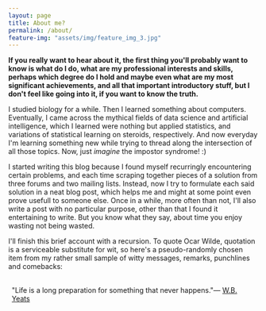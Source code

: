```yaml
---
layout: page
title: About me?
permalink: /about/
feature-img: "assets/img/feature_img_3.jpg"
---
```


<b>If you really want to hear about it, the first thing you'll probably want to know is what do I do, what are my professional interests and skills, perhaps which degree do I hold and maybe even what are my most significant achievements, and all that important introductory stuff, but I don't feel like going into it, if you want to know the truth.</b>

I studied biology for a while. Then I learned something about computers. Eventually, I came across the mythical fields of data science and artificial intelligence, which I learned were nothing but applied statistics, and variations of statistical learning on steroids, respectively. And now everyday I'm learning something new while trying to thread along the intersection of all those topics. Now, just _imagine_ the impostor syndrome! :)  

I started writing this blog because I found myself recurringly encountering certain problems, and each time scraping together pieces of a solution from three forums and two mailing lists. Instead, now I try to formulate each said solution in a neat blog post, which helps me and might at some point even prove usefull to someone else. Once in a while, more often than not, I'll also write a post with no particular purpose, other than that I found it entertaining to write. But you know what they say, about time you enjoy wasting not being wasted.  

I'll finish this brief account with a recursion. To quote Ocar Wilde, quotation is a serviceable substitute for wit, so here's a pseudo-randomly chosen item from my rather small sample of witty messages, remarks, punchlines and comebacks:  

<div style="padding: 0px 7px 0px 7px;">
    <br/>
    <div id="gr_quote_body">&quot;Life is a long preparation for something that never happens.&quot;&mdash; <a title="W.B. Yeats quotes" href="https://www.goodreads.com/author/quotes/29963.W_B_Yeats">W.B. Yeats</a><br/><br/></div>
    <script src="https://www.goodreads.com/quotes/widget/64367923-anamaria-elek?v=2" type="text/javascript"></script>
</div>

